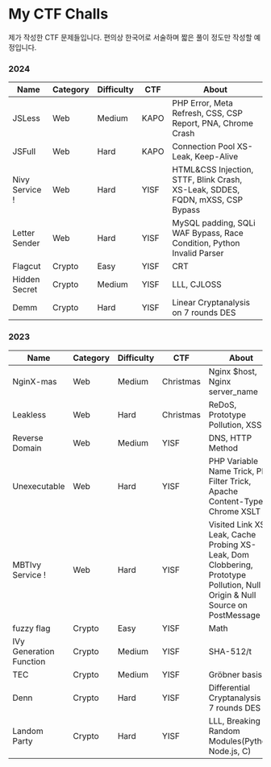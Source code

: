 # My CTF Challs

제가 작성한 CTF 문제들입니다. 편의상 한국어로 서술하며 짧은 풀이 정도만 작성할 예정입니다. 

### 2024

|Name|Category|Difficulty|CTF|About|
|---|---|---|---|---|
|JSLess|Web|Medium|KAPO|PHP Error, Meta Refresh, CSS, CSP Report, PNA, Chrome Crash|
|JSFull|Web|Hard|KAPO|Connection Pool XS-Leak, Keep-Alive|
|Nivy Service !|Web|Hard|YISF|HTML&CSS Injection, STTF, Blink Crash, XS-Leak, SDDES, FQDN, mXSS, CSP Bypass|
|Letter Sender|Web|Hard|YISF|MySQL padding, SQLi WAF Bypass, Race Condition, Python Invalid Parser|
|Flagcut|Crypto|Easy|YISF|CRT|
|Hidden Secret|Crypto|Medium|YISF|LLL, CJLOSS|
|Demm|Crypto|Hard|YISF|Linear Cryptanalysis on 7 rounds DES|

### 2023

|Name|Category|Difficulty|CTF|About|
|---|---|---|---|---|
|NginX-mas|Web|Medium|Christmas|Nginx $host, Nginx server_name|
|Leakless|Web|Hard|Christmas|ReDoS, Prototype Pollution, XSS|
|Reverse Domain|Web|Medium|YISF|DNS, HTTP Method|
|Unexecutable|Web|Hard|YISF|PHP Variable Name Trick, PHP Filter Trick, Apache Content-Type, Chrome XSLT|
|MBTIvy Service !|Web|Hard|YISF|Visited Link XS-Leak, Cache Probing XS-Leak, Dom Clobbering, Prototype Pollution, Null Origin & Null Source on PostMessage|
|fuzzy flag|Crypto|Easy|YISF|Math|
|IVy Generation Function|Crypto|Medium|YISF|SHA-512/t|
|TEC|Crypto|Medium|YISF|Gröbner basis|
|Denn|Crypto|Hard|YISF|Differential Cryptanalysis on 7 rounds DES|
|Landom Party|Crypto|Hard|YISF|LLL, Breaking Random Modules(Python, Node.js, C)|
